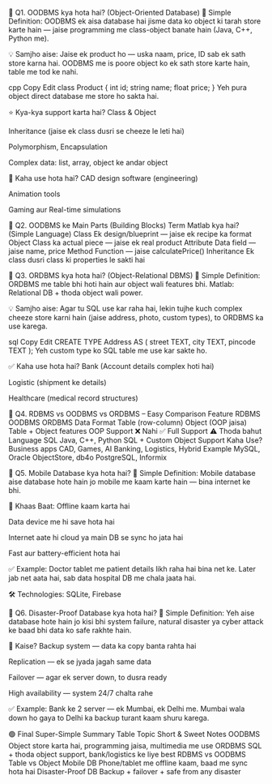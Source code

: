 🔵 Q1. OODBMS kya hota hai? (Object-Oriented Database)
🧠 Simple Definition:
OODBMS ek aisa database hai jisme data ko object ki tarah store karte hain — jaise programming me class-object banate hain (Java, C++, Python me).

💡 Samjho aise:
Jaise ek product ho — uska naam, price, ID sab ek sath store karna hai.
OODBMS me is poore object ko ek sath store karte hain, table me tod ke nahi.

cpp
Copy
Edit
class Product {
  int id;
  string name;
  float price;
}
Yeh pura object direct database me store ho sakta hai.

⭐ Kya-kya support karta hai?
Class & Object

Inheritance (jaise ek class dusri se cheeze le leti hai)

Polymorphism, Encapsulation

Complex data: list, array, object ke andar object

📌 Kaha use hota hai?
CAD design software (engineering)

Animation tools

Gaming aur Real-time simulations

🔵 Q2. OODBMS ke Main Parts (Building Blocks)
Term	Matlab kya hai? (Simple Language)
Class	Ek design/blueprint — jaise ek recipe ka format
Object	Class ka actual piece — jaise ek real product
Attribute	Data field — jaise name, price
Method	Function — jaise calculatePrice()
Inheritance	Ek class dusri class ki properties le sakti hai

🔵 Q3. ORDBMS kya hota hai? (Object-Relational DBMS)
🧠 Simple Definition:
ORDBMS me table bhi hoti hain aur object wali features bhi.
Matlab: Relational DB + thoda object wali power.

💡 Samjho aise:
Agar tu SQL use kar raha hai, lekin tujhe kuch complex cheeze store karni hain (jaise address, photo, custom types), to ORDBMS ka use karega.

sql
Copy
Edit
CREATE TYPE Address AS (
  street TEXT,
  city TEXT,
  pincode TEXT
);
Yeh custom type ko SQL table me use kar sakte ho.

✅ Kaha use hota hai?
Bank (Account details complex hoti hai)

Logistic (shipment ke details)

Healthcare (medical record structures)

🔵 Q4. RDBMS vs OODBMS vs ORDBMS – Easy Comparison
Feature	RDBMS	OODBMS	ORDBMS
Data Format	Table (row-column)	Object (OOP jaisa)	Table + Object features
OOP Support	❌ Nahi	✅ Full Support	⚠️ Thoda bahut
Language	SQL	Java, C++, Python	SQL + Custom Object Support
Kaha Use?	Business apps	CAD, Games, AI	Banking, Logistics, Hybrid
Example	MySQL, Oracle	ObjectStore, db4o	PostgreSQL, Informix

🔵 Q5. Mobile Database kya hota hai?
🧠 Simple Definition:
Mobile database aise database hote hain jo mobile me kaam karte hain — bina internet ke bhi.

📲 Khaas Baat:
Offline kaam karta hai

Data device me hi save hota hai

Internet aate hi cloud ya main DB se sync ho jata hai

Fast aur battery-efficient hota hai

✅ Example:
Doctor tablet me patient details likh raha hai bina net ke.
Later jab net aata hai, sab data hospital DB me chala jaata hai.

🛠️ Technologies: SQLite, Firebase

🔵 Q6. Disaster-Proof Database kya hota hai?
🧠 Simple Definition:
Yeh aise database hote hain jo kisi bhi system failure, natural disaster ya cyber attack ke baad bhi data ko safe rakhte hain.

📌 Kaise?
Backup system — data ka copy banta rahta hai

Replication — ek se jyada jagah same data

Failover — agar ek server down, to dusra ready

High availability — system 24/7 chalta rahe

✅ Example:
Bank ke 2 server — ek Mumbai, ek Delhi me.
Mumbai wala down ho gaya to Delhi ka backup turant kaam shuru karega.

🟢 Final Super-Simple Summary Table
Topic	Short & Sweet Notes
OODBMS	Object store karta hai, programming jaisa, multimedia me use
ORDBMS	SQL + thoda object support, bank/logistics ke liye best
RDBMS vs OODBMS	Table vs Object
Mobile DB	Phone/tablet me offline kaam, baad me sync hota hai
Disaster-Proof DB	Backup + failover + safe from any disaster

